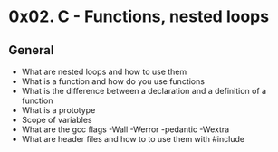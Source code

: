 # **0x02. C - Functions, nested loops**

## General

*    What are nested loops and how to use them
*    What is a function and how do you use functions
*    What is the difference between a declaration and a definition of a function
*    What is a prototype
*    Scope of variables
*    What are the gcc flags -Wall -Werror -pedantic -Wextra
*    What are header files and how to to use them with #include

